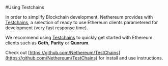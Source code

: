 #Using Testchains

In order to simplify Blockchain development, Nethereum provides with [Testchains](https://github.com/Nethereum/TestChains), a selection of ready to use Ethereum clients parametered for development (very fast response time).

We recommend using [Testchains](https://github.com/Nethereum/TestChains) to quickly get started with Ethereum clients such as **Geth**, **Parity** or **Quorum**.

Check out [https://github.com/Nethereum/TestChains](https://github.com/Nethereum/TestChains) for install and use instructions.
